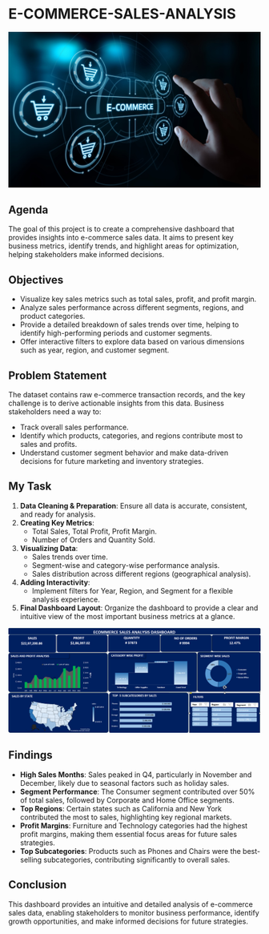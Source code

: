 # E-COMMERCE-SALES-ANALYSIS

<img src="https://github.com/krishnavamsi42/E-COMMERCE-SALES-ANALYSIS/blob/main/eCommerce.jpeg" alt="" width="600"/>


## Agenda
The goal of this project is to create a comprehensive dashboard that provides insights into e-commerce sales data. It aims to present key business metrics, identify trends, and highlight areas for optimization, helping stakeholders make informed decisions.

## Objectives
- Visualize key sales metrics such as total sales, profit, and profit margin.
- Analyze sales performance across different segments, regions, and product categories.
- Provide a detailed breakdown of sales trends over time, helping to identify high-performing periods and customer segments.
- Offer interactive filters to explore data based on various dimensions such as year, region, and customer segment.

## Problem Statement
The dataset contains raw e-commerce transaction records, and the key challenge is to derive actionable insights from this data. Business stakeholders need a way to:
- Track overall sales performance.
- Identify which products, categories, and regions contribute most to sales and profits.
- Understand customer segment behavior and make data-driven decisions for future marketing and inventory strategies.

## My Task
1. **Data Cleaning & Preparation**: Ensure all data is accurate, consistent, and ready for analysis.
2. **Creating Key Metrics**:
   - Total Sales, Total Profit, Profit Margin.
   - Number of Orders and Quantity Sold.
3. **Visualizing Data**:
   - Sales trends over time.
   - Segment-wise and category-wise performance analysis.
   - Sales distribution across different regions (geographical analysis).
4. **Adding Interactivity**:
   - Implement filters for Year, Region, and Segment for a flexible analysis experience.
5. **Final Dashboard Layout**: Organize the dashboard to provide a clear and intuitive view of the most important business metrics at a glance.
   

<img src="https://github.com/krishnavamsi42/E-COMMERCE-SALES-ANALYSIS/blob/main/Dashboard_image" alt="DASHBOARD" width="1600"/>

## Findings
- **High Sales Months**: Sales peaked in Q4, particularly in November and December, likely due to seasonal factors such as holiday sales.
- **Segment Performance**: The Consumer segment contributed over 50% of total sales, followed by Corporate and Home Office segments.
- **Top Regions**: Certain states such as California and New York contributed the most to sales, highlighting key regional markets.
- **Profit Margins**: Furniture and Technology categories had the highest profit margins, making them essential focus areas for future sales strategies.
- **Top Subcategories**: Products such as Phones and Chairs were the best-selling subcategories, contributing significantly to overall sales.

## Conclusion
This dashboard provides an intuitive and detailed analysis of e-commerce sales data, enabling stakeholders to monitor business performance, identify growth opportunities, and make informed decisions for future strategies.


